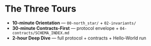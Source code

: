 # The Three Tours

- **10-minute Orientation** — `00-north_star/` + `02-invariants/`
- **30-minute Contracts-First** — protocol envelope + `04-contracts/SCHEMA_INDEX.md`
- **2-hour Deep Dive** — full protocol + contracts + Hello-World run

